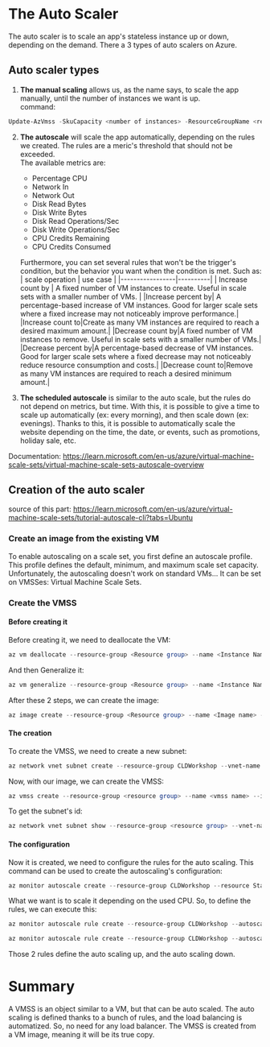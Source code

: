 # The Auto Scaler

The auto scaler is to scale an app's stateless instance up or down, depending on the demand.
There a 3 types of auto scalers on Azure.

## Auto scaler types

1. **The manual scaling** allows us, as the name says, to scale the app manually, until the number of instances we want is up.<br>
command:

```PowerShell
Update-AzVmss -SkuCapacity <number of instances> -ResourceGroupName <resource group name> -VMScaleSetName <scale set name> 
```

2. **The autoscale** will scale the app automatically, depending on the rules we created. The rules are a meric's threshold that should not be exceeded. <br>
The available metrics are:
    * Percentage CPU
    * Network In
    * Network Out
    * Disk Read Bytes
    * Disk Write Bytes
    * Disk Read Operations/Sec
    * Disk Write Operations/Sec
    * CPU Credits Remaining
    * CPU Credits Consumed<br>

    Furthermore, you can set several rules that won't be the trigger's condition, but the behavior you want when the condition is met.
    Such as: <br>
    | scale operation | use case |
    |-----------------|----------|
    | Increase count by | A fixed number of VM instances to create. Useful in scale sets with a smaller number of VMs. |
    |Increase percent by| A percentage-based increase of VM instances. Good for larger scale sets where a fixed increase may not noticeably improve performance.|
    |Increase count to|Create as many VM instances are required to reach a desired maximum amount.|
    |Decrease count by|A fixed number of VM instances to remove. Useful in scale sets with a smaller number of VMs.|
    |Decrease percent by|A percentage-based decrease of VM instances. Good for larger scale sets where a fixed decrease may not noticeably reduce resource consumption and costs.|
    |Decrease count to|Remove as many VM instances are required to reach a desired minimum amount.|

3. **The scheduled autoscale** is similar to the auto scale, but the rules do not depend on metrics, but time. With this, it is possible to give a time to scale up automatically (ex: every morning), and then scale down (ex: evenings). Thanks to this, it is possible to automatically scale the website depending on the time, the date, or events, such as promotions, holiday sale, etc.

Documentation: <https://learn.microsoft.com/en-us/azure/virtual-machine-scale-sets/virtual-machine-scale-sets-autoscale-overview>

## Creation of the auto scaler

source of this part: <https://learn.microsoft.com/en-us/azure/virtual-machine-scale-sets/tutorial-autoscale-cli?tabs=Ubuntu>

### Create an image from the existing VM

To enable autoscaling on a scale set, you first define an autoscale profile. This profile defines the default, minimum, and maximum scale set capacity.<br>
Unfortunately, the autoscaling doesn't work on standard VMs... It can be set on VMSSes: Virtual Machine Scale Sets.

### Create the VMSS

#### Before creating it

Before creating it, we need to deallocate the VM:

```PowerShell
az vm deallocate --resource-group <Resource group> --name <Instance Name>
```

And then Generalize it:

```PowerShell
az vm generalize --resource-group <Resource group> --name <Instance Name>
```

After these 2 steps, we can create the image:

```PowerShell
az image create --resource-group <Resource group> --name <Image name> --source <source name>
```

#### The creation

To create the VMSS, we need to create a new subnet:

```PowerShell
az network vnet subnet create --resource-group CLDWorkshop --vnet-name StatefulInstanceVNET --name VMSSsubnet --address-prefix 10.0.3.0/24
```

Now, with our image, we can create the VMSS:

```PowerShell
az vmss create --resource-group <resource group> --name <vmss name> --image <image name> --upgrade-policy-mode Automatic --admin-username azureuser --generate-ssh-keys --subnet <subnet id>
```

To get the subnet's id:

```PowerShell
az network vnet subnet show --resource-group <resource group> --vnet-name <virtual network name> --name <subnet name> --query id --output tsv
```

#### The configuration

Now it is created, we need to configure the rules for the auto scaling.
This command can be used to create the autoscaling's configuration:

```PowerShell
az monitor autoscale create --resource-group CLDWorkshop --resource StatelessInstanceVMSS --resource-type Microsoft.Compute/virtualMachineScaleSets --name autoscale --min-count 1 --max-count 4 --count 1
```

What we want is to scale it depending on the used CPU. So, to define the rules, we can execute this:

```PowerShell
az monitor autoscale rule create --resource-group CLDWorkshop --autoscale-name autoscale --scale out 1 --condition "Percentage CPU > 75 avg 5m"

az monitor autoscale rule create --resource-group CLDWorkshop --autoscale-name autoscale --scale in 1 --condition "Percentage CPU > 75 avg 5m"
```

Those 2 rules define the auto scaling up, and the auto scaling down.

# Summary
A VMSS is an object similar to a VM, but that can be auto scaled. The auto scaling is defined thanks to a bunch of rules, and the load balancing is automatized. So, no need for any load balancer.
The VMSS is created from a VM image, meaning it will be its true copy.
